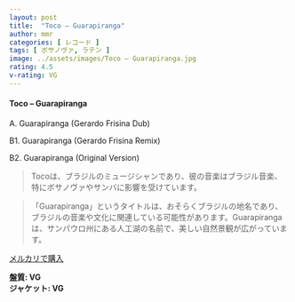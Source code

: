 ```yaml
---
layout: post
title:  "Toco – Guarapiranga"
author: mmr
categories: [ レコード ]
tags: [ ボサノヴァ, ラテン ]
image: ../assets/images/Toco – Guarapiranga.jpg
rating: 4.5
v-rating: VG
---
```


#### Toco – Guarapiranga

A. Guarapiranga (Gerardo Frisina Dub)

B1. Guarapiranga (Gerardo Frisina Remix)

B2. Guarapiranga (Original Version)

> Tocoは、ブラジルのミュージシャンであり、彼の音楽はブラジル音楽、特にボサノヴァやサンバに影響を受けています。

> 「Guarapiranga」というタイトルは、おそらくブラジルの地名であり、ブラジルの音楽や文化に関連している可能性があります。Guarapirangaは、サンパウロ州にある人工湖の名前で、美しい自然景観が広がっています。


[メルカリで購入](https://jp.mercari.com/item/m91471951758)

<div class="mt-4 mb-4 d-flex align-items-center">
<strong class="mr-1">盤質: VG</strong>
</div>
<div class="mt-4 mb-4 d-flex align-items-center">
<strong class="mr-1">ジャケット: VG</strong>
</div>
